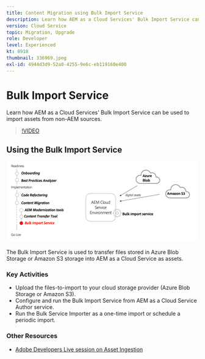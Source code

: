 ```yaml
---
title: Content Migration using Bulk Import Service
description: Learn how AEM as a Cloud Services' Bulk Import Service can be used to import assets from non-AEM sources.
version: Cloud Service
topic: Migration, Upgrade
role: Developer
level: Experienced
kt: 8918
thumbnail: 336969.jpeg
exl-id: 4944d3d9-52a0-4255-9e6c-eb119160e400
---
```

# Bulk Import Service

Learn how AEM as a Cloud Services' Bulk Import Service can be used to import assets from non-AEM sources.

>[!VIDEO](https://video.tv.adobe.com/v/336969/?quality=12&learn=on)

## Using the Bulk Import Service

![Bulk Import Service lifecycle](../assets/bulk-import-service.png)

The Bulk Import Service is used to transfer files stored in Azure Blob Storage or Amazon S3 storage into AEM as a Cloud Service as assets.

### Key Activities

+ Upload the files-to-import to your cloud storage provider (Azure Blob Storage or Amazon S3).
+ Configure and run the Bulk Import Service from AEM as a Cloud Service Author service.
+ Run the Bulk Service Importer as a one-time import or schedule a periodic import.

### Other Resources

+ [Adobe Developers Live session on Asset Ingestion](https://experienceleague.adobe.com/docs/adobe-developers-live-events/events/2021/feb2021/asset-bulk-ingestion.html?lang=en)
    